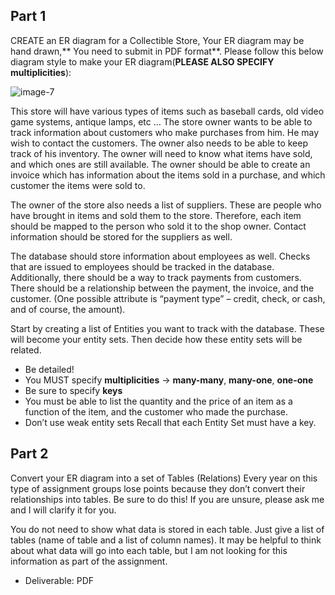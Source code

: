 ## Part 1
CREATE an ER diagram for a Collectible Store, Your ER diagram may be hand drawn,** You need to submit in PDF format**. Please follow this below diagram style to make your ER diagram(**PLEASE ALSO SPECIFY multiplicities**):

![image-7](https://github.com/uniquefeelings/Homework5/assets/156957954/9b1e6522-ba76-4fee-840c-9dda259beec7)

This store will have various types of items such as baseball cards, old video game systems, antique lamps, etc …  The store owner wants to be able to track information about customers who make purchases from him.  He may wish to contact the customers. The owner also needs to be able to keep track of his inventory.  The owner will need to know what items have sold, and which ones are still available.  The owner should be able to create an invoice which has information about the items sold in a purchase, and which customer the items were sold to.

The owner of the store also needs a list of suppliers.  These are people who have brought in items and sold them to the store.  Therefore, each item should be mapped to the person who sold it to the shop owner.  Contact information should be stored for the suppliers as well.

The database should store information about employees as well.  Checks that are issued to employees should be tracked in the database.  Additionally, there should be a way to track payments from customers.  There should be a relationship between the payment, the invoice, and the customer.  (One possible attribute is “payment type” – credit, check, or cash, and of course, the amount).

Start by creating a list of Entities you want to track with the database.  These will become your entity sets.  Then decide how these entity sets will be related.

- Be detailed!
- You MUST specify **multiplicities** -> **many-many**, **many-one**, **one-one**
- Be sure to specify **keys**
- You must be able to list the quantity and the price of an item as a function of the item, and the customer who made the purchase.
- Don’t use weak entity sets
Recall that each Entity Set must have a key.

## Part 2
Convert your ER diagram into a set of Tables (Relations)
Every year on this type of assignment groups lose points because they don’t convert their relationships into tables.  Be sure to do this!  If you are unsure, please ask me and I will clarify it for you.

You do not need to show what data is stored in each table.  Just give a list of tables (name of table and a list of column names).  It may be helpful to think about what data will go into each table, but I am not looking for this information as part of the assignment.

 

- Deliverable: PDF
